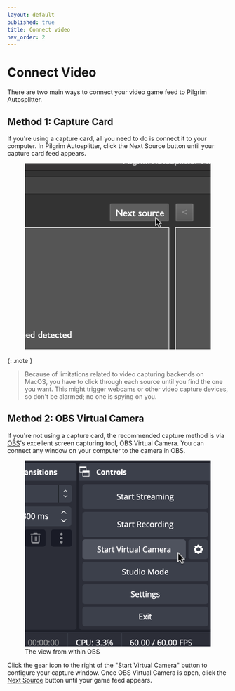 ```yaml
---
layout: default
published: true
title: Connect video
nav_order: 2
---
```


<link rel="stylesheet" href="css/main.css">

# Connect Video

There are two main ways to connect your video game feed to Pilgrim Autosplitter.

## Method 1: Capture Card

If you're using a capture card, all you need to do is connect it to your computer. In Pilgrim Autosplitter, click the Next Source button until your capture card feed appears.

<figure>
  <img src="images/next-src.png" class="square-image" alt="Next source">
</figure>

{: .note }
> Because of limitations related to video capturing backends on MacOS, you have to click through each source until you find the one you want. This might trigger webcams or other video capture devices, so don't be alarmed; no one is spying on you.

## Method 2: OBS Virtual Camera

If you're not using a capture card, the recommended capture method is via [OBS](https://obsproject.com/)'s excellent screen capturing tool, OBS Virtual Camera. You can connect any window on your computer to the camera in OBS.

<figure>
  <img src="images/obs-virtual-camera.png" class="square-image" alt="OBS Virtual Camera">
  <figcaption class="square-image-caption">The view from within OBS</figcaption>
</figure>

Click the gear icon to the right of the "Start Virtual Camera" button to configure your capture window. Once OBS Virtual Camera is open, click the [Next Source](#method-1-capture-card) button until your game feed appears.
